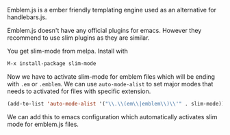 <!--
.. title: emblem-mode for Emacs!
.. slug: emblem-mode-for-emacs
.. date: 2016-07-25 17:32:35 UTC
.. tags:
.. category: tech, emacs, ember, programming
.. link:
.. description: How write emblem in emacs?
.. type: text
-->


Emblem.js is a ember friendly templating engine used as an alternative for handlebars.js.

Emblem.js doesn't have any official plugins for emacs. However they recommend to use slim plugins as they are similar.

You get slim-mode from melpa. Install with

```el
M-x install-package slim-mode
```

Now we have to activate slim-mode for emblem files which will be ending with `.em` or `.emblem`. We can use `auto-mode-alist` to set major modes that needs to activated for files with specific extension.

```lisp
(add-to-list 'auto-mode-alist '("\\.\\(em\\|emblem\\)\\'" . slim-mode))
```

We can add this to emacs configuration which automatically activates slim mode for emblem.js files.
